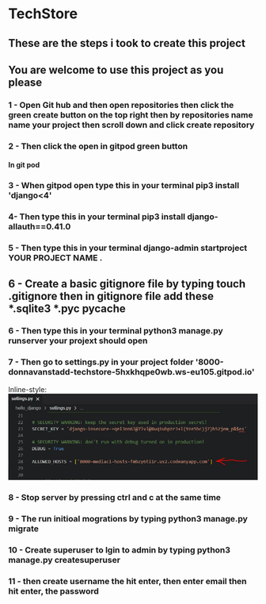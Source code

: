# TechStore

## These are the steps i took to create this project
## You are welcome to use this project as you please

### 1 - Open Git hub and then open repositories then click the green create button on the top right then by repositories name name your project then scroll down and click create repository

### 2 - Then click the open in gitpod green button

#### In git pod

### 3 - When gitpod open type this in your terminal pip3 install 'django<4'

### 4- Then type this in your terminal pip3 install django-allauth==0.41.0

### 5 - Then type this in your terminal django-admin startproject YOUR PROJECT NAME .

## 6 - Create a basic gitignore file by typing touch .gitignore then in gitignore file add these *.sqlite3 *.pyc __pycache__

### 6 - Then type this in your terminal python3 manage.py runserver your projext should open

### 7 - Then go to settings.py in your project folder '8000-donnavanstadd-techstore-5hxkhqpe0wb.ws-eu105.gitpod.io'

Inline-style: 
![alt text](allowed_hosts.jpeg "Logo Title Text 1")

### 8 - Stop server by pressing ctrl and c at the same time

### 9 - The run initioal mogrations by typing python3 manage.py migrate

### 10 - Create superuser to lgin to admin by typing python3 manage.py createsuperuser

### 11 - then create username the hit enter, then enter email then hit enter, the password